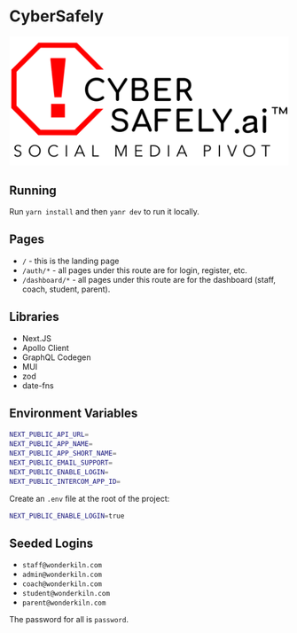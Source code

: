 # CyberSafely

![Logo](.github/logo-black.png)

## Running

Run `yarn install` and then `yanr dev` to run it locally.

## Pages

- `/` - this is the landing page
- `/auth/*` - all pages under this route are for login, register, etc.
- `/dashboard/*` - all pages under this route are for the dashboard (staff, coach, student, parent).

## Libraries

- Next.JS
- Apollo Client
- GraphQL Codegen
- MUI
- zod
- date-fns

## Environment Variables

```bash
NEXT_PUBLIC_API_URL=
NEXT_PUBLIC_APP_NAME=
NEXT_PUBLIC_APP_SHORT_NAME=
NEXT_PUBLIC_EMAIL_SUPPORT=
NEXT_PUBLIC_ENABLE_LOGIN=
NEXT_PUBLIC_INTERCOM_APP_ID=
```

Create an `.env` file at the root of the project:

```bash
NEXT_PUBLIC_ENABLE_LOGIN=true
```

## Seeded Logins

- `staff@wonderkiln.com`
- `admin@wonderkiln.com`
- `coach@wonderkiln.com`
- `student@wonderkiln.com`
- `parent@wonderkiln.com`

The password for all is `password`.
